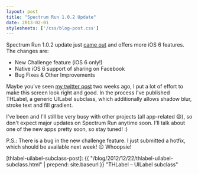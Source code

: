 ```yaml
---
layout: post
title: "Spectrum Run 1.0.2 Update"
date: 2013-02-01
stylesheets: ['/css/blog-post.css']
---
```

Spectrum Run 1.0.2 update just [came out][spectrum-run] and offers more iOS 6 features. The changes are:

- New Challenge feature (iOS 6 only!)
- Native iOS 6 support of sharing on Facebook
- Bug Fixes & Other Improvements

Maybe you've seen [my twitter post][tweet] two weeks ago, I put a lot of effort to make this screen look right and good. In the process I've published THLabel, a generic UILabel subclass, which additionally allows shadow blur, stroke text and fill gradient.

I've been and I'll still be very busy with other projects (all app-related :smile:), so don't expect major updates on Spectrum Run anytime soon. I'll talk about one of the new apps pretty soon, so stay tuned! :)

P.S.: There is a bug in the new challenge feature. I just submitted a hotfix, which should be available next week! :wink: Whoopsie!

[spectrum-run]: https://itunes.apple.com/app/id516387678 "Spectrum Run on the App Store"
[tweet]: https://twitter.com/tobihagemann/status/291643430130577408 "Twitter Post"
[thlabel-uilabel-subclass-post]: {{ "/blog/2012/12/22/thlabel-uilabel-subclass.html" | prepend: site.baseurl }} "THLabel – UILabel subclass"
